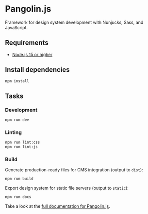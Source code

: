 # Pangolin.js

Framework for design system development with Nunjucks, Sass, and JavaScript.

## Requirements

* [Node.js 15 or higher](https://nodejs.org)

## Install dependencies

```bash
npm install
```

## Tasks

### Development

```bash
npm run dev
```

### Linting

```bash
npm run lint:css
npm run lint:js
```

### Build

Generate production-ready files for CMS integration (output to `dist`):

```bash
npm run build
```

Export design system for static file servers (output to `static`):

```bash
npm run docs
```

Take a look at the [full documentation for Pangolin.js](https://pangolinjs.org).
